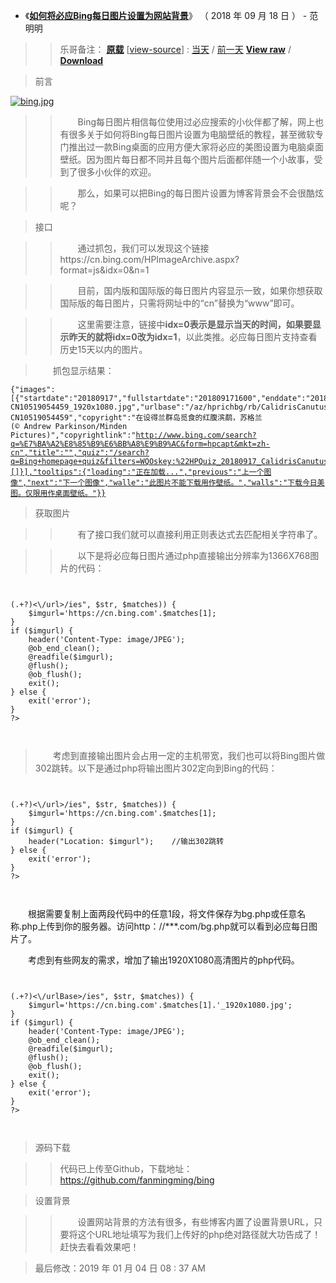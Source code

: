 - 《[**如何将必应Bing每日图片设置为网站背景**](https://www.fanmingming.com/article/bing-images-bg.html)》  （ 2018 年 09 月 18 日  ） - 范明明

>> 乐哥备注： [**原载**](https://www.fanmingming.com/article/bing-images-bg.html) [[view-source](https://taoste.github.io/Hello-World/github/bg/index.php)] :  [当天](https://taoste.github.io/Hello-World/github/bg/index.php) / [前一天](https://taoste.github.io/Hello-World/github/bg/1.php)
[**View raw**](https://github.com/taoste/Hello-World/blob/master/github/bg/bg.7z?raw=true) / [**Download**](https://github.com/taoste/Hello-World/raw/master/github/bg/bg.7z) 

> 前言

<p>
<a href="https://www.fanmingming.com/article/bing-images-bg.html">
<img src="https://www.fanmingming.com/usr/uploads/2018/09/3015358578.jpg" border="0" alt="bing.jpg" title="如何将必应Bing每日图片设置为网站背景"></a>
</p>

>>　　Bing每日图片相信每位使用过必应搜索的小伙伴都了解，网上也有很多关于如何将Bing每日图片设置为电脑壁纸的教程，甚至微软专门推出过一款Bing桌面的应用方便大家将必应的美图设置为电脑桌面壁纸。因为图片每日都不同并且每个图片后面都伴随一个小故事，受到了很多小伙伴的欢迎。

>>　　那么，如果可以把Bing的每日图片设置为博客背景会不会很酷炫呢？

> 接口

>>　　通过抓包，我们可以发现这个链接https://cn.bing.com/HPImageArchive.aspx?format=js&idx=0&n=1

>>　　目前，国内版和国际版的每日图片内容显示一致，如果你想获取国际版的每日图片，只需将网址中的“cn”替换为“www”即可。

>>　　这里需要注意，链接中**idx=0表示是显示当天的时间，如果要显示昨天的就将idx=0改为idx=1**，以此类推。必应每日图片支持查看历史15天以内的图片。

>　　抓包显示结果：
  
<code><pre>
{"images":[{"startdate":"20180917","fullstartdate":"201809171600","enddate":"20180918","url":"/az/hprichbg/rb/CalidrisCanutus_ZH-CN10519054459_1920x1080.jpg","urlbase":"/az/hprichbg/rb/CalidrisCanutus_ZH-CN10519054459","copyright":"在设得兰群岛觅食的红腹滨鹬，苏格兰 (© Andrew Parkinson/Minden Pictures)","copyrightlink":"http://www.bing.com/search?q=%E7%BA%A2%E8%85%B9%E6%BB%A8%E9%B9%AC&form=hpcapt&mkt=zh-cn","title":"","quiz":"/search?q=Bing+homepage+quiz&filters=WQOskey:%22HPQuiz_20180917_CalidrisCanutus%22&FORM=HPQUIZ","wp":true,"hsh":"0a7f98e36e11f76ca5baea28f6ff86ac","drk":1,"top":1,"bot":1,"hs":[]}],"tooltips":{"loading":"正在加载...","previous":"上一个图像","next":"下一个图像","walle":"此图片不能下载用作壁纸。","walls":"下载今日美图。仅限用作桌面壁纸。"}}
</code></pre> 

> 获取图片

>>　　有了接口我们就可以直接利用正则表达式去匹配相关字符串了。

>>　　以下是将必应每日图片通过php直接输出分辨率为1366X768图片的代码：
  
<code><pre>

<?php
    $str=file_get_contents('https://cn.bing.com/HPImageArchive.aspx?idx=0&n=1');
if (preg_match("/<url>(.+?)<\/url>/ies", $str, $matches)) {
    $imgurl='https://cn.bing.com'.$matches[1];
}
if ($imgurl) {
    header('Content-Type: image/JPEG');
    @ob_end_clean();
    @readfile($imgurl);
    @flush();
    @ob_flush();
    exit();
} else {
    exit('error');
}
?>

</code></pre> 

>　　考虑到直接输出图片会占用一定的主机带宽，我们也可以将Bing图片做302跳转。以下是通过php将输出图片302定向到Bing的代码：
  
<code><pre>

<?php
    $str=file_get_contents('https://cn.bing.com/HPImageArchive.aspx?idx=0&n=1');
if (preg_match("/<url>(.+?)<\/url>/ies", $str, $matches)) {
    $imgurl='https://cn.bing.com'.$matches[1];
}
if ($imgurl) {
    header("Location: $imgurl");    //输出302跳转
} else {
    exit('error');
}
?>

</code></pre> 

　　根据需要复制上面两段代码中的任意1段，将文件保存为bg.php或任意名称.php上传到你的服务器。访问http：//***.com/bg.php就可以看到必应每日图片了。

　　考虑到有些网友的需求，增加了输出1920X1080高清图片的php代码。
  
<code><pre>

<?php
    $str=file_get_contents('https://cn.bing.com/HPImageArchive.aspx?idx=0&n=1');
if (preg_match("/<urlBase>(.+?)<\/urlBase>/ies", $str, $matches)) {
    $imgurl='https://cn.bing.com'.$matches[1].'_1920x1080.jpg';
}
if ($imgurl) {
    header('Content-Type: image/JPEG');
    @ob_end_clean();
    @readfile($imgurl);
    @flush();
    @ob_flush();
    exit();
} else {
    exit('error');
}
?>

</code></pre> 

> 源码下载

>> 代码已上传至Github，下载地址：https://github.com/fanmingming/bing

>设置背景

>>　　设置网站背景的方法有很多，有些博客内置了设置背景URL，只要将这个URL地址填写为我们上传好的php绝对路径就大功告成了！赶快去看看效果吧！

>  最后修改：2019 年 01 月 04 日 08 : 37 AM 
